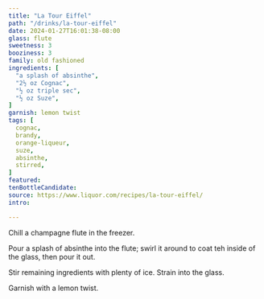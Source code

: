 ```yaml
---
title: "La Tour Eiffel"
path: "/drinks/la-tour-eiffel"
date: 2024-01-27T16:01:38-08:00
glass: flute
sweetness: 3
booziness: 3
family: old fashioned
ingredients: [
  "a splash of absinthe",
  "2½ oz Cognac",
  "½ oz triple sec",
  "½ oz Suze",
]
garnish: lemon twist
tags: [
  cognac,
  brandy,
  orange-liqueur,
  suze,
  absinthe,
  stirred,
]
featured:
tenBottleCandidate:
source: https://www.liquor.com/recipes/la-tour-eiffel/
intro:

---
```

Chill a champagne flute in the freezer.

Pour a splash of absinthe into the flute; swirl it around to coat teh inside of the
glass, then pour it out.

Stir remaining ingredients with plenty of ice. Strain into the glass.

Garnish with a lemon twist.
